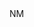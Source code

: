 <?xml version="1.0" encoding="UTF-8"?>
<CustomMetadata xmlns="http://soap.sforce.com/2006/04/metadata">
    <label>NM</label>
</CustomMetadata>
